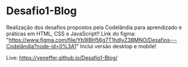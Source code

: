 # Desafio1-Blog

Realização dos desafios propostos pela Codelândia para aprendizado e práticas em HTML, CSS e JavaScript!!
Link do figma: "https://www.figma.com/file/Yb9IBH56g7T1hdIyZ3BMNO/Desafios---Codelândia?node-id=0%3A1"
Inclui versão desktop e mobile!

Live: https://yeneffer.github.io/Desafio1-Blog/
